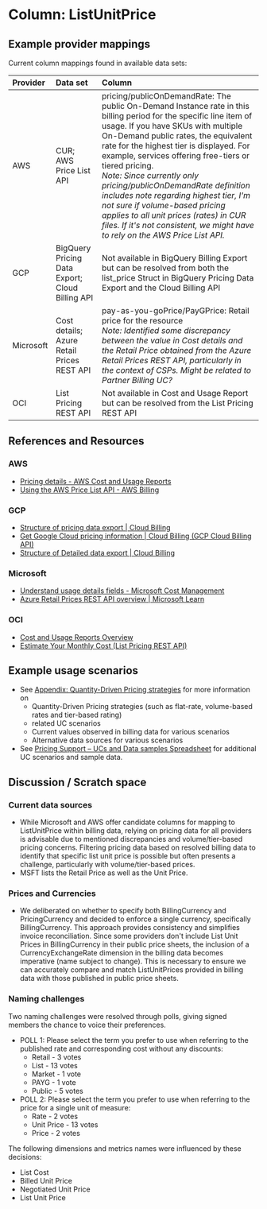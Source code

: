 # Column: ListUnitPrice

## Example provider mappings

Current column mappings found in available data sets:

| Provider  | Data set                     | Column                   |
|:----------|:-----------------------------|:-------------------------|
| AWS       | CUR;<br>AWS Price List API   | pricing/publicOnDemandRate: The public On-Demand Instance rate in this billing period for the specific line item of usage. If you have SKUs with multiple On-Demand public rates, the equivalent rate for the highest tier is displayed. For example, services offering free-tiers or tiered pricing.<br>*Note: Since currently only pricing/publicOnDemandRate definition includes note regarding highest tier, I'm not sure if volume-based pricing applies to all unit prices (rates) in CUR files. If it's not consistent, we might have to rely on the AWS Price List API.* |
| GCP       | BigQuery Pricing Data Export;<br>Cloud Billing API | Not available in BigQuery Billing Export but can be resolved from both the list_price Struct in BigQuery Pricing Data Export and the Cloud Billing API |
| Microsoft | Cost details;<br>Azure Retail Prices REST API | pay-as-you-goPrice/PayGPrice: Retail price for the resource<br>*Note: Identified some discrepancy between the value in Cost details and the Retail Price obtained from the Azure Retail Prices REST API, particularly in the context of CSPs. Might be related to Partner Billing UC?* |
| OCI       | List Pricing REST API        | Not available in Cost and Usage Report but can be resolved from the List Pricing REST API |

## References and Resources

### AWS

- [Pricing details - AWS Cost and Usage Reports](https://docs.aws.amazon.com/cur/latest/userguide/pricing-columns.html)
- [Using the AWS Price List API - AWS Billing](https://docs.aws.amazon.com/awsaccountbilling/latest/aboutv2/price-changes.html)

### GCP

- [Structure of pricing data export | Cloud Billing](https://cloud.google.com/billing/docs/how-to/export-data-bigquery-tables/pricing-data)
- [Get Google Cloud pricing information | Cloud Billing (GCP Cloud Billing API)](https://cloud.google.com/billing/docs/how-to/get-pricing-information-api)
- [Structure of Detailed data export | Cloud Billing](https://cloud.google.com/billing/docs/how-to/export-data-bigquery-tables/detailed-usage)

### Microsoft

- [Understand usage details fields - Microsoft Cost Management](https://learn.microsoft.com/en-us/azure/cost-management-billing/automate/understand-usage-details-fields)
- [Azure Retail Prices REST API overview | Microsoft Learn](https://learn.microsoft.com/en-us/rest/api/cost-management/retail-prices/azure-retail-prices)

### OCI

- [Cost and Usage Reports Overview](https://docs.oracle.com/en-us/iaas/Content/Billing/Concepts/usagereportsoverview.htm)
- [Estimate Your Monthly Cost (List Pricing REST API)](https://docs.oracle.com/en-us/iaas/Content/GSG/Tasks/signingup_topic-Estimating_Costs.htm#accessing_list_pricing)

## Example usage scenarios

- See [Appendix: Quantity-Driven Pricing strategies](../apendix/quantity_driven_pricing_strategies.md) for more information on
  - Quantity-Driven Pricing strategies (such as flat-rate, volume-based rates and tier-based rating)
  - related UC scenarios
  - Current values observed in billing data for various scenarios
  - Alternative data sources for various scenarios
- See [Pricing Support – UCs and Data samples Spreadsheet](https://docs.google.com/spreadsheets/d/1AZ-vtkKeKwYc8rqhxP1zMTnAVAS-svmWQQmr8cpv-IM/edit#gid=117987709) for additional UC scenarios and sample data.

## Discussion / Scratch space

### Current data sources

- While Microsoft and AWS offer candidate columns for mapping to ListUnitPrice within billing data, relying on pricing data for all providers is advisable due to mentioned discrepancies and volume/tier-based pricing concerns. Filtering pricing data based on resolved billing data to identify that specific list unit price is possible but often presents a challenge, particularly with volume/tier-based prices.
- MSFT lists the Retail Price as well as the Unit Price.

### Prices and Currencies

- We deliberated on whether to specify both BillingCurrency and PricingCurrency and decided to enforce a single currency, specifically BillingCurrency. This approach provides consistency and simplifies invoice reconciliation. Since some providers don't include List Unit Prices in BillingCurrency in their public price sheets, the inclusion of a CurrencyExchangeRate dimension in the billing data becomes imperative (name subject to change). This is necessary to ensure we can accurately compare and match ListUnitPrices provided in billing data with those published in public price sheets.

### Naming challenges

Two naming challenges were resolved through polls, giving signed members the chance to voice their preferences.

- POLL 1: Please select the term you prefer to use when referring to the published rate and corresponding cost without any discounts:
  - Retail - 3 votes
  - List - 13 votes
  - Market - 1 vote
  - PAYG - 1 vote
  - Public - 5 votes
- POLL 2: Please select the term you prefer to use when referring to the price for a single unit of measure:
  - Rate - 2 votes
  - Unit Price - 13 votes
  - Price - 2 votes

The following dimensions and metrics names were influenced by these decisions:

- List Cost
- Billed Unit Price
- Negotiated Unit Price
- List Unit Price
